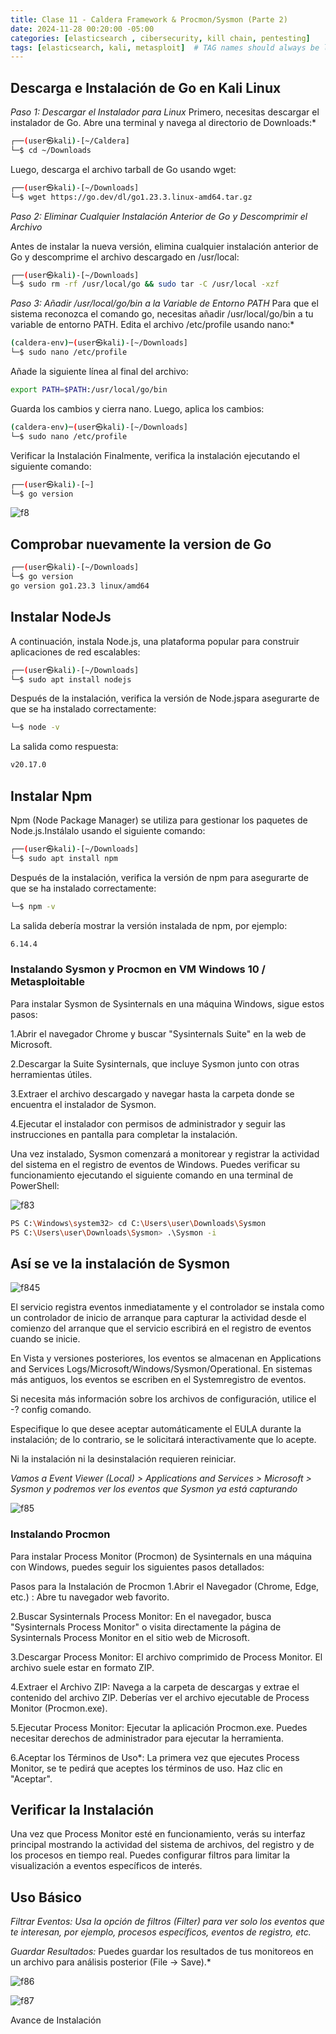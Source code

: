 ```yaml
---
title: Clase 11 - Caldera Framework & Procmon/Sysmon (Parte 2)
date: 2024-11-28 00:20:00 -05:00
categories: [elasticsearch , cibersecurity, kill chain, pentesting]
tags: [elasticsearch, kali, metasploit]  # TAG names should always be lowercase
---
```


## Descarga e Instalación de Go en Kali Linux

*Paso 1: Descargar el Instalador para Linux*
Primero, necesitas descargar el instalador de Go. Abre una terminal y navega al directorio de Downloads:*

````bash
┌──(user㉿kali)-[~/Caldera] 
└─$ cd ~/Downloads
````
Luego, descarga el archivo tarball de Go usando wget:

````bash
┌──(user㉿kali)-[~/Downloads] 
└─$ wget https://go.dev/dl/go1.23.3.linux-amd64.tar.gz
````

*Paso 2: Eliminar Cualquier Instalación Anterior de Go y Descomprimir el Archivo*

Antes de instalar la nueva versión, elimina cualquier instalación anterior de Go y descomprime el archivo descargado en /usr/local:

````bash
┌──(user㉿kali)-[~/Downloads] 
└─$ sudo rm -rf /usr/local/go && sudo tar -C /usr/local -xzf
````

*Paso 3: Añadir /usr/local/go/bin a la Variable de Entorno PATH*
Para que el sistema reconozca el comando go, necesitas añadir /usr/local/go/bin a tu variable de entorno PATH. Edita el archivo /etc/profile usando nano:*

````bash
(caldera-env)─(user㉿kali)-[~/Downloads] 
└─$ sudo nano /etc/profile
````
Añade la siguiente línea al final del archivo:

````bash
export PATH=$PATH:/usr/local/go/bin
````
Guarda los cambios y cierra nano. Luego, aplica los cambios:

````bash
(caldera-env)─(user㉿kali)-[~/Downloads] 
└─$ sudo nano /etc/profile
````
Verificar la Instalación
Finalmente, verifica la instalación ejecutando el siguiente comando:

````bash
┌──(user㉿kali)-[~] 
└─$ go version
````
![f8](/assets/imagen/f8.png)

## Comprobar nuevamente la version de Go
````bash
┌──(user㉿kali)-[~/Downloads]
└─$ go version
go version go1.23.3 linux/amd64
````

## Instalar NodeJs
A continuación, instala Node.js, una plataforma popular para construir aplicaciones de red escalables:

````bash
┌──(user㉿kali)-[~/Downloads]
└─$ sudo apt install nodejs
````
Después de la instalación, verifica la versión de Node.jspara asegurarte de que se ha instalado correctamente:

````bash
└─$ node -v
````
La salida como respuesta:

````bash
v20.17.0
````
## Instalar Npm
Npm (Node Package Manager) se utiliza para gestionar los paquetes de Node.js.Instálalo usando el siguiente comando:

````bash
┌──(user㉿kali)-[~/Downloads] 
└─$ sudo apt install npm
````
Después de la instalación, verifica la versión de npm para asegurarte de que se ha instalado correctamente:

````bash
└─$ npm -v
````
La salida debería mostrar la versión instalada de npm, por ejemplo:

````bash
6.14.4
````
### Instalando Sysmon y Procmon en VM Windows 10 / Metasploitable
Para instalar Sysmon de Sysinternals en una máquina Windows, sigue estos pasos:

1.Abrir el navegador Chrome y buscar "Sysinternals Suite" en la web de Microsoft.

2.Descargar la Suite Sysinternals, que incluye Sysmon junto con otras herramientas útiles.

3.Extraer el archivo descargado y navegar hasta la carpeta donde se encuentra el instalador de Sysmon.

4.Ejecutar el instalador con permisos de administrador y seguir las instrucciones en pantalla para completar la instalación.

Una vez instalado, Sysmon comenzará a monitorear y registrar la actividad del sistema en el registro de eventos de Windows. Puedes verificar su funcionamiento ejecutando el siguiente comando en una terminal de PowerShell:

![f83](/assets/imagen/f83.png)

````bash
PS C:\Windows\system32> cd C:\Users\user\Downloads\Sysmon
PS C:\Users\user\Downloads\Sysmon> .\Sysmon -i
````
## Así se ve la instalación de Sysmon

![f845](/assets/imagen/f845.png)

El servicio registra eventos inmediatamente y el controlador se instala como un controlador de inicio de arranque para capturar la actividad desde el comienzo del arranque que el servicio escribirá en el registro de eventos cuando se inicie.

En Vista y versiones posteriores, los eventos se almacenan en Applications and Services Logs/Microsoft/Windows/Sysmon/Operational. En sistemas más antiguos, los eventos se escriben en el Systemregistro de eventos.

Si necesita más información sobre los archivos de configuración, utilice el -? config comando.

Especifique lo que desee aceptar automáticamente el EULA durante la instalación; de lo contrario, se le solicitará interactivamente que lo acepte.

Ni la instalación ni la desinstalación requieren reiniciar.

*Vamos a Event Viewer (Local) > Applications and Services > Microsoft > Sysmon y podremos ver los eventos que Sysmon ya está capturando*

![f85](/assets/imagen/f85.png)

### Instalando Procmon
Para instalar Process Monitor (Procmon) de Sysinternals en una máquina con Windows, puedes seguir los siguientes pasos detallados:

Pasos para la Instalación de Procmon
1.Abrir el Navegador (Chrome, Edge, etc.) : Abre tu navegador web favorito.

2.Buscar Sysinternals Process Monitor: En el navegador, busca "Sysinternals Process Monitor" o visita directamente la página de Sysinternals Process Monitor en el sitio web de Microsoft.

3.Descargar Process Monitor:  El archivo comprimido de Process Monitor. El archivo suele estar en formato ZIP.

4.Extraer el Archivo ZIP: Navega a la carpeta de descargas y extrae el contenido del archivo ZIP. Deberías ver el archivo ejecutable de Process Monitor (Procmon.exe).

5.Ejecutar Process Monitor: Ejecutar la aplicación Procmon.exe. Puedes necesitar derechos de administrador para ejecutar la herramienta.

6.Aceptar los Términos de Uso*: La primera vez que ejecutes Process Monitor, se te pedirá que aceptes los términos de uso. Haz clic en "Aceptar".

## Verificar la Instalación
Una vez que Process Monitor esté en funcionamiento, verás su interfaz principal mostrando la actividad del sistema de archivos, del registro y de los procesos en tiempo real. Puedes configurar filtros para limitar la visualización a eventos específicos de interés.

## Uso Básico
*Filtrar Eventos:  Usa la opción de filtros (Filter) para ver solo los eventos que te interesan, por ejemplo, procesos específicos, eventos de registro, etc.*

*Guardar Resultados:* Puedes guardar los resultados de tus monitoreos en un archivo para análisis posterior (File -> Save).*

![f86](/assets/imagen/f86.png)

![f87](/assets/imagen/f87.png)



Avance de Instalación 
